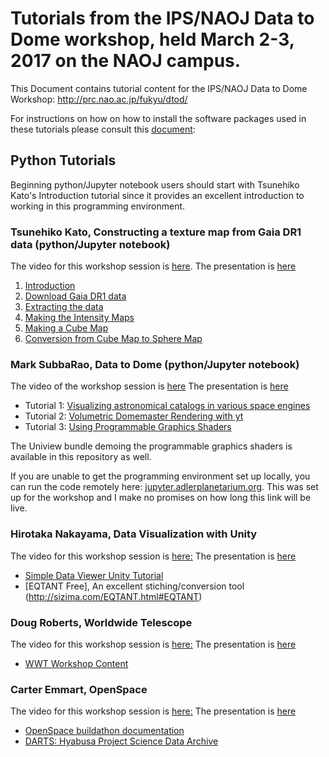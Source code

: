 # Tutorials from the IPS/NAOJ Data to Dome workshop, held March 2-3, 2017 on the NAOJ campus.

This Document contains tutorial content for the IPS/NAOJ Data to Dome Workshop: http://prc.nao.ac.jp/fukyu/dtod/

For instructions on how on how to install the software packages used in these tutorials please consult this [document](https://github.com/IPSScienceVisualization/Workshops/blob/master/Tokyo2017/SoftwareInstall.md):

## Python Tutorials

Beginning python/Jupyter notebook users should start with Tsunehiko Kato's Introduction tutorial since it provides an excellent introduction to working in this programming environment.

### Tsunehiko Kato, Constructing a texture map from Gaia DR1 data (python/Jupyter notebook)
The video for this workshop session is [here](https://www.youtube.com/watch?v=N6RDqBWzqt4&t=4h36m27s).
The presentation is [here](http://prc.nao.ac.jp/fukyu/dtod/pdf/w4.pdf)

1. [Introduction](https://github.com/IPSScienceVisualization/Workshops/blob/master/Tokyo2017/Introduction.ipynb) 
2. [Download Gaia DR1 data](https://github.com/IPSScienceVisualization/Workshops/blob/master/Tokyo2017/download_gaia_dr1.ipynb) 
3. [Extracting the data](https://github.com/IPSScienceVisualization/Workshops/blob/master/Tokyo2017/extract_data.ipynb) 
4. [Making the Intensity Maps](https://github.com/IPSScienceVisualization/Workshops/blob/master/Tokyo2017/make_intensity_map.ipynb) 
5. [Making a Cube Map](https://github.com/IPSScienceVisualization/Workshops/blob/master/Tokyo2017/make_cube_map.ipynb) 
6. [Conversion from Cube Map to Sphere Map](https://github.com/IPSScienceVisualization/Workshops/blob/master/Tokyo2017/cube_map_to_sphere_map.ipynb) 


### Mark SubbaRao, Data to Dome (python/Jupyter notebook)
The video of the workshop session is [here](http://www.youtube.com/watch?v=N6RDqBWzqt4&t=9m15s)
The presentation is [here](http://prc.nao.ac.jp/fukyu/dtod/pdf/w1.pdf)

* Tutorial 1: [Visualizing astronomical catalogs in various space engines](https://github.com/IPSScienceVisualization/Workshops/blob/master/Tokyo2017/Visualizing%20GAMA.ipynb) 
* Tutorial 2: [Volumetric Domemaster Rendering with yt](https://github.com/IPSScienceVisualization/Workshops/blob/master/Tokyo2017/Volumetric%20Fisheye%20Rendering%20with%20yt.ipynb)  
* Tutorial 3: [Using Programmable Graphics Shaders](https://github.com/IPSScienceVisualization/Workshops/blob/master/Tokyo2017/Using%20Graphics%20Shaders.ipynb)

The Uniview bundle demoing the programmable graphics shaders is available in this repository as well.

If you are unable to get the programming environment set up locally, you can run the code remotely here: [jupyter.adlerplanetarium.org](http://jupyter.adlerplanetarium.org). This was set up for the workshop and I make no promises on how long this link will be live.

### Hirotaka Nakayama, Data Visualization with Unity
The video for this workshop session is [here:](http://www.youtube.com/watch?v=NO4iiRdXXt0&t=4h38m25s)
The presentation is [here](http://prc.nao.ac.jp/fukyu/dtod/pdf/w4.pdf)
* [Simple Data Viewer Unity Tutorial](https://github.com/sizima/SimpleDataViewer)
* [EQTANT Free], An excellent stiching/conversion tool (http://sizima.com/EQTANT.html#EQTANT)

### Doug Roberts, Worldwide Telescope
The video for this workshop session is [here:](https://www.youtube.com/watch?v=N6RDqBWzqt4&t=1h17m8s)
The presentation is [here](http://prc.nao.ac.jp/fukyu/dtod/pdf/w2.pdf)

* [WWT Workshop Content](http://wwtworkshops.org/?tribe_events=data-to-dome-noaj-march-2017>)

### Carter Emmart, OpenSpace
The video for this workshop session is [here:](https://www.youtube.com/watch?v=N6RDqBWzqt4&t=2h30m10s)
The presentation is [here](http://prc.nao.ac.jp/fukyu/dtod/pdf/w3.pdf)

* [OpenSpace buildathon documentation](https://openspacenyc.splashthat.com/)
* [DARTS: Hyabusa Project Science Data Archive](https://darts.isas.jaxa.jp/planet/project/hayabusa/spice.html)






